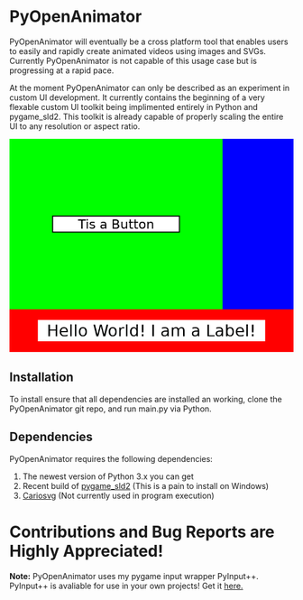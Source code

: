 # PyOpenAnimator

PyOpenAnimator will eventually be a cross platform tool that enables users to easily and rapidly create animated videos using images and SVGs. Currently PyOpenAnimator is not capable of this usage case but is progressing at a rapid pace.

At the moment PyOpenAnimator can only be described as an experiment in custom UI development. It currently contains the beginning of a very flexable custom UI toolkit being implimented entirely in Python and pygame_sld2. This toolkit is already capable of properly scaling the entire UI to any resolution or aspect ratio.

![Screenshot Image](https://raw.githubusercontent.com/ForLoveOfCats/PyOpenAnimator/master/screenshot.png)


## Installation

To install ensure that all dependencies are installed an working, clone the PyOpenAnimator git repo, and run main.py via Python.


## Dependencies

PyOpenAnimator requires the following dependencies:
1. The newest version of Python 3.x you can get
2. Recent build of [pygame_sld2](https://github.com/renpy/pygame_sdl2) (This is a pain to install on Windows)
3. [Cariosvg](https://cairosvg.org/) (Not currently used in program execution)


# Contributions and Bug Reports are Highly Appreciated!


**Note:** PyOpenAnimator uses my pygame input wrapper PyInput++. PyInput++ is avaliable for use in your own projects! Get it [here.](https://github.com/ForLoveOfCats/PyInputPP)
